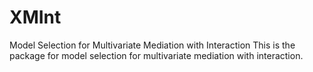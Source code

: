 # XMInt
Model Selection for Multivariate Mediation with Interaction
This is the package for model selection for multivariate mediation with interaction. 
